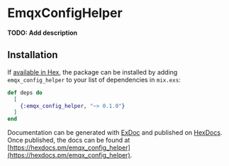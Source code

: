 # EmqxConfigHelper

**TODO: Add description**

## Installation

If [available in Hex](https://hex.pm/docs/publish), the package can be installed
by adding `emqx_config_helper` to your list of dependencies in `mix.exs`:

```elixir
def deps do
  [
    {:emqx_config_helper, "~> 0.1.0"}
  ]
end
```

Documentation can be generated with [ExDoc](https://github.com/elixir-lang/ex_doc)
and published on [HexDocs](https://hexdocs.pm). Once published, the docs can
be found at [https://hexdocs.pm/emqx_config_helper](https://hexdocs.pm/emqx_config_helper).

